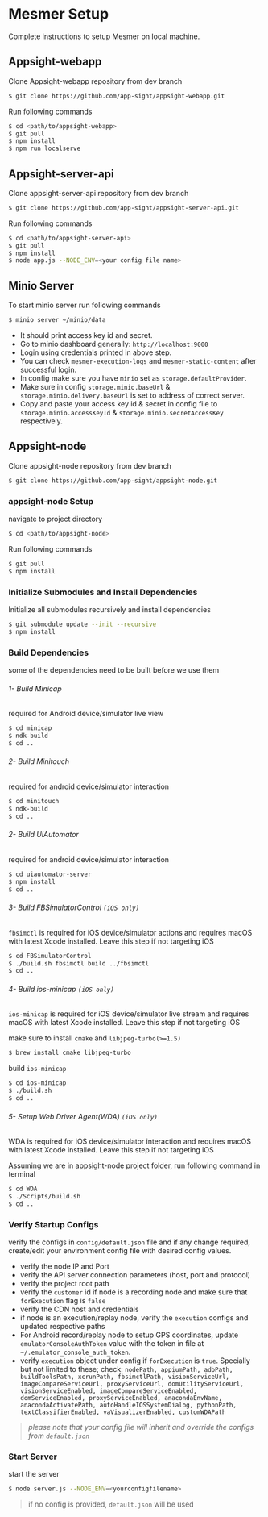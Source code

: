 # Mesmer Setup

Complete instructions to setup Mesmer on local machine.

## Appsight-webapp

Clone Appsight-webapp repository from dev branch
```bash
$ git clone https://github.com/app-sight/appsight-webapp.git
```
Run following commands
```bash
$ cd <path/to/appsight-webapp>
$ git pull
$ npm install
$ npm run localserve
```

## Appsight-server-api

Clone appsight-server-api repository from dev branch
```bash
$ git clone https://github.com/app-sight/appsight-server-api.git
```
Run following commands
```bash
$ cd <path/to/appsight-server-api>
$ git pull
$ npm install
$ node app.js --NODE_ENV=<your config file name>
```


## Minio Server

To start minio server run following commands
```bash
$ minio server ~/minio/data
```
- It should print access key id and secret.
- Go to minio dashboard generally: `http://localhost:9000`
- Login using credentials printed in above step.
- You can check `mesmer-execution-logs` and `mesmer-static-content` after successful login.
- In config make sure you have `minio` set as `storage.defaultProvider`.
- Make sure in config `storage.minio.baseUrl` & `storage.minio.delivery.baseUrl` is set to address of correct server.
- Copy and paste your access key id & secret in config file to `storage.minio.accessKeyId` & `storage.minio.secretAccessKey` respectively.

## Appsight-node

Clone appsight-node repository from dev branch
```bash
$ git clone https://github.com/app-sight/appsight-node.git
```


### appsight-node Setup
 

navigate to project directory

```sh
$ cd <path/to/appsight-node>
```

Run following commands
```bash
$ git pull
$ npm install
```

### Initialize Submodules and Install Dependencies

Initialize all submodules recursively and install dependencies

```bash
$ git submodule update --init --recursive
$ npm install
```

### Build Dependencies

some of the dependencies need to be built before we use them

###### 1- Build Minicap 

required for Android device/simulator live view

```sh
$ cd minicap
$ ndk-build
$ cd ..
```

###### 2- Build Minitouch 

required for android device/simulator interaction

```sh
$ cd minitouch
$ ndk-build
$ cd ..
```

###### 2- Build UIAutomator 

required for android device/simulator interaction

```sh
$ cd uiautomator-server
$ npm install
$ cd ..
```

###### 3- Build FBSimulatorControl `(iOS only)`

`fbsimctl` is required for iOS device/simulator actions and requires macOS with latest Xcode installed. Leave this step if not targeting iOS 

 ```sh
$ cd FBSimulatorControl
$ ./build.sh fbsimctl build ../fbsimctl
$ cd ..
```

###### 4- Build ios-minicap `(iOS only)`

`ios-minicap` is required for iOS device/simulator live stream and requires macOS with latest Xcode installed. Leave this step if not targeting iOS 

make sure to install `cmake` and `libjpeg-turbo(>=1.5)`

 ```sh
 $ brew install cmake libjpeg-turbo
 ```
 build `ios-minicap`

 ```sh
$ cd ios-minicap
$ ./build.sh
$ cd ..
```

###### 5- Setup Web Driver Agent(WDA) `(iOS only)`

WDA is required for iOS device/simulator interaction and requires macOS with latest Xcode installed. Leave this step if not targeting iOS

Assuming we are in appsight-node project folder, run following command in terminal

 ```sh
$ cd WDA
$ ./Scripts/build.sh
$ cd ..
```
### Verify Startup Configs

verify the configs in `config/default.json` file and if any change required, create/edit your environment config file with desired config values. 

 - verify the node IP and Port
 - verify the API server connection parameters (host, port and protocol)
 - verify the project root path
 - verify the `customer` id if node is a recording node and make sure that `forExecution` flag is `false`
 - verify the CDN host and credentials
 - if node is an execution/replay node, verify the `execution` configs and updated respective paths
 - For Android record/replay node to setup GPS coordinates, update `emulatorConsoleAuthToken` value with the token in file at `~/.emulator_console_auth_token`.
 - verify `execution` object under config if `forExecution` is `true`. Specially but not limited to these; check: `nodePath, appiumPath, adbPath, buildToolsPath, xcrunPath, fbsimctlPath, visionServiceUrl, imageCompareServiceUrl, proxyServiceUrl, domUtilityServiceUrl, visionServiceEnabled, imageCompareServiceEnabled, domServiceEnabled, proxyServiceEnabled, anacondaEnvName, anacondaActivatePath, autoHandleIOSSystemDialog, pythonPath, textClassifierEnabled, vaVisualizerEnabled, customWDAPath` 

> *please note that your config file will inherit and override the configs from `default.json`*

### Start Server

start the server

```sh
$ node server.js --NODE_ENV=<yourconfigfilename>
```

> if no config is provided, `default.json` will be used


